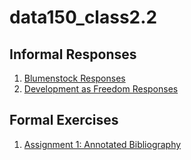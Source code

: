 # data150_class2.2

## Informal Responses

1. [Blumenstock Responses](https://shiyunshao999999.github.io/data150_class2.2/BlumenstockResponse.html)
2. [Development as Freedom Responses](https://shiyunshao999999.github.io/data150_class2.2/DevelopmentasFreedom.html)

## Formal Exercises

1. [Assignment 1: Annotated Bibliography](https://shiyunshao999999.github.io/data150_class2.2/Assignment1.html)
